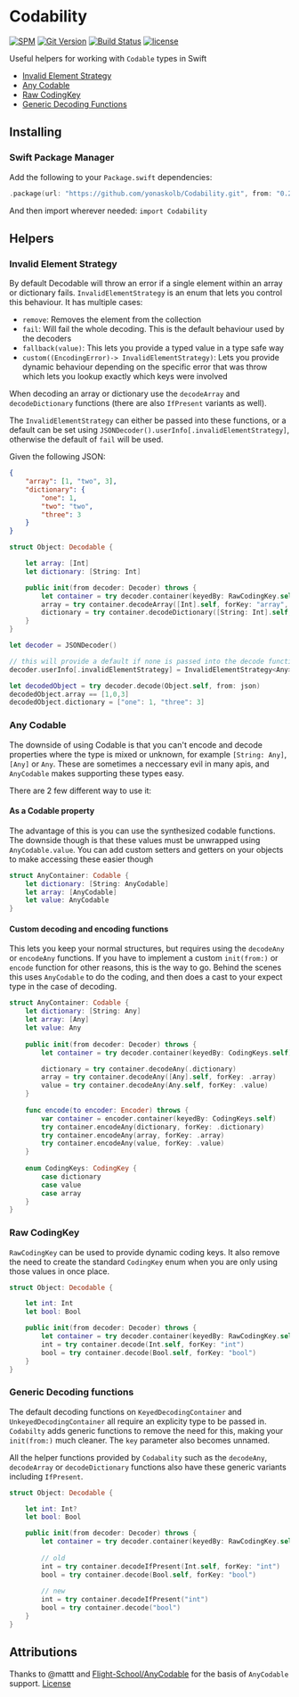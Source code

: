 # Codability

[![SPM](https://img.shields.io/badge/spm-compatible-brightgreen.svg?style=for-the-badge)](https://swift.org/package-manager)
[![Git Version](https://img.shields.io/github/release/yonaskolb/Codability.svg?style=for-the-badge)](https://github.com/yonaskolb/Codability/releases)
[![Build Status](https://img.shields.io/circleci/project/github/yonaskolb/Codability.svg?style=for-the-badge)](https://circleci.com/gh/yonaskolb/Codability)
[![license](https://img.shields.io/github/license/yonaskolb/Codability.svg?style=for-the-badge)](https://github.com/yonaskolb/Codability/blob/master/LICENSE)

Useful helpers for working with `Codable` types in Swift

- [Invalid Element Strategy](#invalid-element-strategy)
- [Any Codable](#any-codable)
- [Raw CodingKey](#raw-codingkey)
- [Generic Decoding Functions](#generic-decoding-functions)

## Installing

### Swift Package Manager

Add the following to your `Package.swift` dependencies:

```swift
.package(url: "https://github.com/yonaskolb/Codability.git", from: "0.2.0"),
```

And then import wherever needed: `import Codability`

## Helpers

### Invalid Element Strategy
By default Decodable will throw an error if a single element within an array or dictionary fails. `InvalidElementStrategy` is an enum that lets you control this behaviour. It has multiple cases:

- `remove`: Removes the element from the collection
- `fail`: Will fail the whole decoding. This is the default behaviour used by the decoders
- `fallback(value)`: This lets you provide a typed value in a type safe way
- `custom((EncodingError)-> InvalidElementStrategy)`: Lets you provide dynamic behaviour depending on the specific error that was throw which lets you lookup exactly which keys were involved

When decoding an array or dictionary use the `decodeArray` and `decodeDictionary` functions (there are also `IfPresent` variants as well).

The `InvalidElementStrategy` can either be passed into these functions, or a default can be set using `JSONDecoder().userInfo[.invalidElementStrategy]`, otherwise the default of `fail` will be used.

Given the following JSON:

```json
{
    "array": [1, "two", 3],
    "dictionary": {
        "one": 1,
        "two": "two",
        "three": 3
    }
}
```        
```swift
struct Object: Decodable {

    let array: [Int]
    let dictionary: [String: Int]

    public init(from decoder: Decoder) throws {
        let container = try decoder.container(keyedBy: RawCodingKey.self)
        array = try container.decodeArray([Int].self, forKey: "array", invalidElementStrategy: .fallback(0))
        dictionary = try container.decodeDictionary([String: Int].self, forKey: "dictionary", invalidElementStrategy: .remove)
    }
}
```

```swift
let decoder = JSONDecoder()

// this will provide a default if none is passed into the decode functions
decoder.userInfo[.invalidElementStrategy] = InvalidElementStrategy<Any>.remove

let decodedObject = try decoder.decode(Object.self, from: json)
decodedObject.array == [1,0,3]
decodedObject.dictionary = ["one": 1, "three": 3]
```

### Any Codable
The downside of using Codable is that you can't encode and decode properties where the type is mixed or unknown, for example `[String: Any]`, `[Any]` or `Any`. 
These are sometimes a neccessary evil in many apis, and `AnyCodable` makes supporting these types easy.

There are 2 few different way to use it:

#### As a Codable property
The advantage of this is you can use the synthesized codable functions.
The downside though is that these values must be unwrapped using `AnyCodable.value`. You can add custom setters and getters on your objects to make accessing these easier though

```swift
struct AnyContainer: Codable {
    let dictionary: [String: AnyCodable]
    let array: [AnyCodable]
    let value: AnyCodable
}
```

#### Custom decoding and encoding functions

This lets you keep your normal structures, but requires using the `decodeAny` or `encodeAny` functions. If you have to implement a custom `init(from:)` or `encode` function for other reasons, this is the way to go. Behind the scenes this uses `AnyCodable` to do the coding, and then does a cast to your expect type in the case of decoding. 

```swift
struct AnyContainer: Codable {
    let dictionary: [String: Any]
    let array: [Any]
    let value: Any
    
    public init(from decoder: Decoder) throws {
        let container = try decoder.container(keyedBy: CodingKeys.self)

        dictionary = try container.decodeAny(.dictionary)
        array = try container.decodeAny([Any].self, forKey: .array)
        value = try container.decodeAny(Any.self, forKey: .value)
    }
    
    func encode(to encoder: Encoder) throws {
        var container = encoder.container(keyedBy: CodingKeys.self)
        try container.encodeAny(dictionary, forKey: .dictionary)
        try container.encodeAny(array, forKey: .array)
        try container.encodeAny(value, forKey: .value)
    }
    
    enum CodingKeys: CodingKey {
        case dictionary
        case value
        case array
    }
}
```

### Raw CodingKey
`RawCodingKey` can be used to provide dynamic coding keys. It also remove the need to create the standard `CodingKey` enum when you are only using those values in once place.

```swift
struct Object: Decodable {

    let int: Int
    let bool: Bool

    public init(from decoder: Decoder) throws {
        let container = try decoder.container(keyedBy: RawCodingKey.self)
        int = try container.decode(Int.self, forKey: "int")
        bool = try container.decode(Bool.self, forKey: "bool")
    }
}
```

### Generic Decoding functions
The default decoding functions on `KeyedDecodingContainer` and `UnkeyedDecodingContainer` all require an explicity type to be passed in. `Codabilty` adds generic functions to remove the need for this, making your `init(from:)` much cleaner. The `key` parameter also becomes unnamed.

All the helper functions provided by `Codabality` such as the `decodeAny`, `decodeArray` or `decodeDictionary` functions also have these generic variants including `IfPresent`.

```swift
struct Object: Decodable {

    let int: Int?
    let bool: Bool

    public init(from decoder: Decoder) throws {
        let container = try decoder.container(keyedBy: RawCodingKey.self)
        
        // old
        int = try container.decodeIfPresent(Int.self, forKey: "int")
        bool = try container.decode(Bool.self, forKey: "bool")
        
        // new
        int = try container.decodeIfPresent("int")
        bool = try container.decode("bool")
    }
}

```

## Attributions
Thanks to @mattt and [Flight-School/AnyCodable](https://github.com/Flight-School/AnyCodable) for the basis of `AnyCodable` support. [License](https://github.com/Flight-School/AnyCodable/blob/master/LICENSE.md)